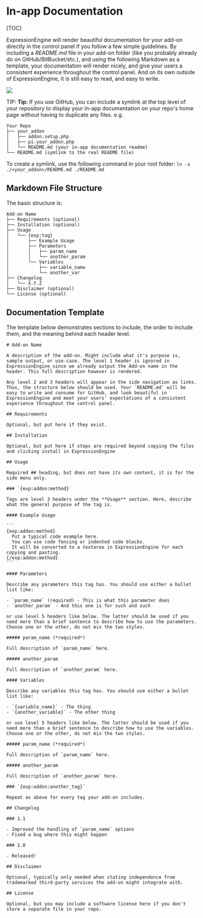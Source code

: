 <!--
    This source file is part of the open source project
    ExpressionEngine User Guide (https://github.com/ExpressionEngine/ExpressionEngine-User-Guide)

    @link      https://expressionengine.com/
    @copyright Copyright (c) 2003-2020, Packet Tide, LLC (https://ellislab.com)
    @license   https://expressionengine.com/license Licensed under Apache License, Version 2.0
-->

# In-app Documentation

[TOC]

ExpressionEngine will render beautiful documentation for your add-on directly in the control panel if you follow a few simple guidelines. By including a _README.md_ file in your add-on folder (like you probably already do on GitHub/BitBucket/etc.), and using the following Markdown as a template, your documentation will render nicely, and give your users a consistent experience throughout the control panel. And on its own outside of ExpressionEngine, it is still easy to read, and easy to write.

![](_images/rss-parser-readme.png)

TIP: **Tip:** If you use GitHub, you can include a symlink at the top level of your repository to display your in-app documentation on your repo's home page without having to duplicate any files. e.g.

    Your Repo
    ├── your_addon
    │   ├── addon.setup.php
    │   ├── pi.your_addon.php
    │   └── README.md (your in-app documentation readme)
    └── README.md (symlink to the real README file)

To create a symlink, use the following command in your root folder: `ln -s ./<your_addon>/README.md ./README.md`

## Markdown File Structure

The basic structure is:

    Add-on Name
    ├── Requirements (optional)
    ├── Installation (optional)
    ├── Usage
    │   └── {exp:tag}
    │       ├── Example Usage
    │       ├── Parameters
    │       │   ├── param_name
    │       │   └── another_param
    │       └── Variables
    │           ├── variable_name
    │           └── another_var
    ├── Changelog
    │   └── X.Y.Z
    ├── Disclaimer (optional)
    └── License (optional)

## Documentation Template

The template below demonstrates sections to include, the order to include them, and the meaning behind each header level.

    # Add-on Name

    A description of the add-on. Might include what it's purpose is, sample output, or use-case. The level 1 header is ignored in ExpressionEngine since we already output the Add-on name in the header. This full description however is rendered.

    Any level 2 and 3 headers will appear in the side navigation as links. Thus, the structure below should be used. Your `README.md` will be easy to write and consume for GitHub, and look beautiful in ExpressionEngine and meet your users' expectations of a consistent experience throughout the control panel.

    ## Requirements

    Optional, but put here if they exist.

    ## Installation

    Optional, but put here if steps are required beyond copying the files and clicking install in ExpressionEngine

    ## Usage

    Required ## heading, but does not have its own content, it is for the side menu only.

    ### `{exp:addon:method}`

    Tags are level 3 headers under the **Usage** section. Here, describe what the general purpose of the tag is.

    #### Example Usage

    ```
    {exp:addon:method}
      Put a typical code example here.
      You can use code fencing or indented code blocks.
      It will be converted to a textarea in ExpressionEngine for each copying and pasting.
    {/exp:addon:method}
    ```

    #### Parameters

    Describe any parameters this tag has. You should use either a bullet list like:

    - `param_name` (required) - This is what this parameter does
    - `another_param` - And this one is for such and such

    or use level 5 headers like below. The latter should be used if you need more than a brief sentence to describe how to use the parameters. Choose one or the other, do not mix the two styles.

    ##### param_name (*required*)

    Full description of `param_name` here.

    ##### another_param

    Full description of `another_param` here.

    #### Variables

    Describe any variables this tag has. You should use either a bullet list like:

    - `{variable_name}` - The thing
    - `{another_variable}` - The other thing

    or use level 5 headers like below. The latter should be used if you need more than a brief sentence to describe how to use the variables. Choose one or the other, do not mix the two styles.

    ##### param_name (*required*)

    Full description of `param_name` here.

    ##### another_param

    Full description of `another_param` here.

    ### `{exp:addon:another_tag}`

    Repeat as above for every tag your add-on includes.

    ## Changelog

    ### 1.1

    - Improved the handling of `param_name` options
    - Fixed a bug where this might happen

    ### 1.0

    - Released!

    ## Disclaimer

    Optional, typically only needed when stating independence from trademarked third-party services the add-on might integrate with.

    ## License

    Optional, but you may include a software license here if you don't store a separate file in your repo.
